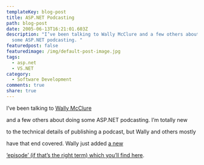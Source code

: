 ```yaml
---
templateKey: blog-post
title: ASP.NET Podcasting
path: blog-post
date: 2005-06-13T16:21:01.603Z
description: "I’ve been talking to Wally McClure and a few others about doing
  some ASP.NET podcasting. "
featuredpost: false
featuredimage: /img/default-post-image.jpg
tags:
  - asp.net
  - VS.NET
category:
  - Software Development
comments: true
share: true
---
```

<!--StartFragment-->

I’ve been talking to [Wally McClure](http://weblogs.asp.net/wallym)[](http://weblogs.asp.net/wallym)

[](http://weblogs.asp.net/wallym)and a few others about doing some ASP.NET podcasting. I’m totally new

to the technical details of publishing a podcast, but Wally and others mostly

have that end covered. Wally just added [a new](http://weblogs.asp.net/wallym/archive/2005/06/12/412006.aspx)

[‘episode’ (if that’s the right term) which you’ll find here](http://weblogs.asp.net/wallym/archive/2005/06/12/412006.aspx).

<!--EndFragment-->